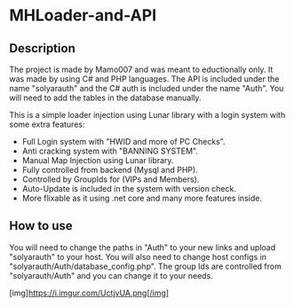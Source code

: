 # MHLoader-and-API

## Description

The project is made by Mamo007 and was meant to eductionally only. It was made by using C# and PHP languages.
The API is included under the name "solyarauth" and the C# auth is included under the name "Auth".
You will need to add the tables in the database manually.

This is a simple loader injection using Lunar library with a login system with some extra features:

- Full Login system with "HWID and more of PC Checks".
- Anti cracking system with "BANNING SYSTEM".
- Manual Map Injection using Lunar library.
- Fully controlled from backend (Mysql and PHP).
- Controlled by GroupIds for (VIPs and Members).
- Auto-Update is included in the system with version check.
- More flixable as it using .net core and many more features inside.

## How to use

You will need to change the paths in "Auth" to your new links and upload "solyarauth" to your host.
You will also need to change host configs in "solyarauth/Auth/database_config.php".
The group Ids are controlled from "solyarauth/Auth" and you can change it to your needs.

[img]https://i.imgur.com/UctjvUA.png[/img]

